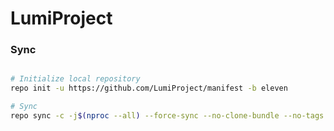 # LumiProject #

### Sync ###

```bash

# Initialize local repository
repo init -u https://github.com/LumiProject/manifest -b eleven

# Sync
repo sync -c -j$(nproc --all) --force-sync --no-clone-bundle --no-tags
```